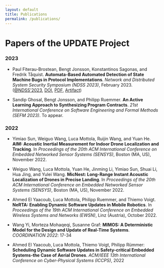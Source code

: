 ```yaml
---
layout: default
title: Publications
permalink: /publications/
---
```


# Papers of the UPDATE Project

### 2023

* Paul Fiterau-Brostean, Bengt Jonsson, Konstantinos Sagonas, and Fredrik Tåquist. **Automata-Based Automated Detection of State Machine Bugs in Protocol Implementations**. _Network and Distributed System Security Symposium (NDSS 2023)_, February 2023. ([@NDSS'2023][NDSS-2023-Info], [DOI][NDSS-2023-DOI], [PDF][NDSS-2023-PDF], [Artifact][NDSS-2023-Artifact])

  [NDSS-2023-Info]: https://www.ndss-symposium.org/ndss-paper/automata-based-automated-detection-of-state-machine-bugs-in-protocol-implementations/
  [NDSS-2023-DOI]: https://dx.doi.org/10.14722/ndss.2023.23068
  [NDSS-2023-PDF]: https://www.ndss-symposium.org/wp-content/uploads/2023/02/ndss2023_s68_paper.pdf
  [NDSS-2023-Artifact]: https://zenodo.org/record/7129240

* Sandip Ghosal, Bengt Jonsson, and Philipp Ruemmer. **An Active Learning Approach to Synthesizing Program Contracts**. _21st International Conference on Software Engineering and Formal Methods (SEFM 2023)_. To appear.

### 2022

* Yimiao Sun, Weiguo Wang, Luca Mottola, Ruijin Wang, and Yuan He. **AIM: Acoustic Inertial Measurement for Indoor Drone Localization and Tracking**. In _Proceedings of the 20th ACM International Conference on Embedded Networked Sensor Systems (SENSYS)_, Boston (MA, US), November 2022.

* Weiguo Wang, Luca Mottola, Yuan He, Jinming Li, Yimiao Sun, Shuai Li, Hua Jing, and Yulei Wang. **MicNest: Long-Range Instant Acoustic Localization of Drones in Precise Landing**. In _Proceedings of the 20th ACM International Conference on Embedded Networked Sensor Systems (SENSYS)_, Boston (MA, US), November 2022.

* Ahmed El Yaacoub, Luca Mottola, Philipp Ruemmer, and Thiemo Voigt. **NeRTA: Enabling Dynamic Software Updates in Mobile Robotics**.  In _Proceedings of the 19th ACM International Conference on Embedded Wireless Systems and Networks (EWSN)_, Linz (Austria), October 2022.

* Wang Yi, Morteza Mohaqeqi, Susanne Graf: **MIMOS: A Deterministic Model for the Design and Update of Real-Time Systems**. _COORDINATION 2022_: 17-34

* Ahmed El Yaacoub, Luca Mottola, Thiemo Voigt, Philipp Rümmer: **Scheduling Dynamic Software Updates in Safety-critical Embedded Systems-the Case of Aerial Drones**. _ACM/IEEE 13th International Conference on Cyber-Physical Systems (ICCPS)_, 2022
